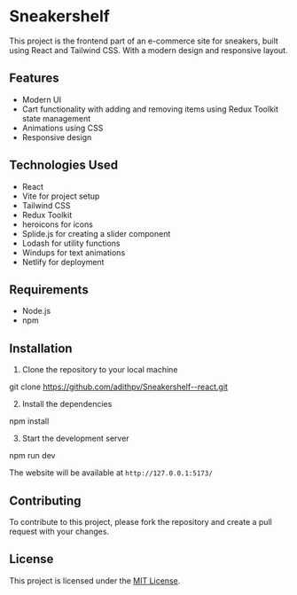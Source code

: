 # Sneakershelf

This project is the frontend part of an e-commerce site for sneakers, built using React and Tailwind CSS. With a modern design and responsive layout.

## Features

- Modern UI
- Cart functionality with adding and removing items using Redux Toolkit state management
- Animations using CSS
- Responsive design

## Technologies Used

- React
- Vite for project setup
- Tailwind CSS
- Redux Toolkit
- heroicons for icons
- Splide.js for creating a slider component
- Lodash for utility functions
- Windups for  text animations
- Netlify for deployment

## Requirements

- Node.js
- npm

## Installation

1. Clone the repository to your local machine

git clone  https://github.com/adithpv/Sneakershelf--react.git

2. Install the dependencies

npm install

3. Start the development server

npm run dev

The website will be available at `http://127.0.0.1:5173/`

## Contributing

To contribute to this project, please fork the repository and create a pull request with your changes.

## License

This project is licensed under the [MIT License](LICENSE).

